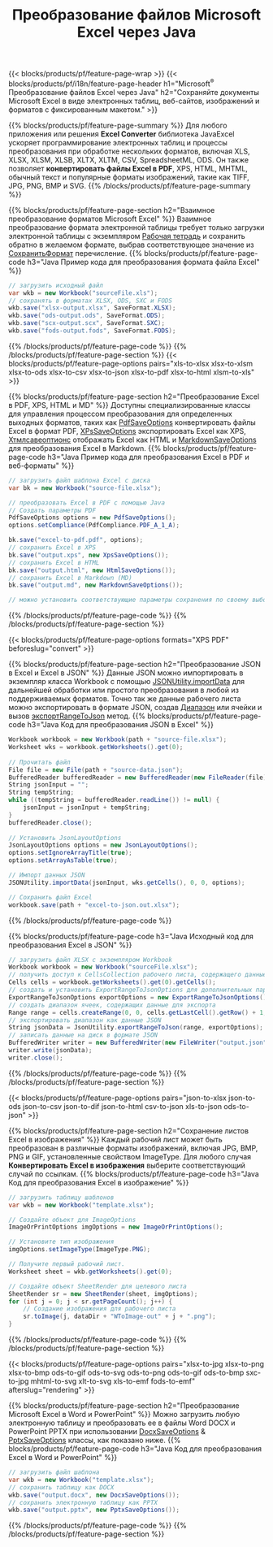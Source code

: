 ﻿---
title: Преобразование файлов Microsoft Excel через Java 
url: /ru/java/conversion/
description: Преобразование Excel XLS, XLSX, ODS, CSV в PDF, XPS, HTML, JPEG, HTML и многие другие популярные форматы с помощью всего нескольких строк кода Java.
---
{{< blocks/products/pf/feature-page-wrap >}}
{{< blocks/products/pf/i18n/feature-page-header h1="Microsoft<sup>&reg;</sup> Преобразование файлов Excel через Java" h2="Сохраняйте документы Microsoft Excel в виде электронных таблиц, веб-сайтов, изображений и форматов с фиксированным макетом." >}}

{{% blocks/products/pf/feature-page-summary %}}
Для любого приложения или решения **Excel Converter** библиотека JavaExcel ускоряет программирование электронных таблиц и процессы преобразования при обработке нескольких форматов, включая XLS, XLSX, XLSM, XLSB, XLTX, XLTM, CSV, SpreadsheetML, ODS. Он также позволяет **конвертировать файлы Excel в PDF**, XPS, HTML, MHTML, обычный текст и популярные форматы изображений, такие как TIFF, JPG, PNG, BMP и SVG.
{{% /blocks/products/pf/feature-page-summary %}}

{{% blocks/products/pf/feature-page-section h2="Взаимное преобразование форматов Microsoft Excel" %}}
Взаимное преобразование формата электронной таблицы требует только загрузки электронной таблицы с экземпляром [Рабочая тетрадь](https://reference.aspose.com/cells/java/com.aspose.cells/Workbook) и сохранить обратно в желаемом формате, выбрав соответствующее значение из [СохранитьФормат](https://reference.aspose.com/cells/java/com.aspose.cells/SaveFormat) перечисление.
{{% blocks/products/pf/feature-page-code h3="Java Пример кода для преобразования формата файла Excel" %}}

```cs
// загрузить исходный файл
var wkb = new Workbook("sourceFile.xls");
// сохранять в форматах XLSX, ODS, SXC и FODS
wkb.save("xlsx-output.xlsx", SaveFormat.XLSX);
wkb.save("ods-output.ods", SaveFormat.ODS);
wkb.save("scx-output.scx", SaveFormat.SXC);
wkb.save("fods-output.fods", SaveFormat.FODS);

```
{{% /blocks/products/pf/feature-page-code %}}
{{% /blocks/products/pf/feature-page-section %}}
{{< blocks/products/pf/feature-page-options pairs="xls-to-xlsx xlsx-to-xlsm xlsx-to-ods xlsx-to-csv xlsx-to-json xlsx-to-pdf xlsx-to-html xlsm-to-xls" >}}


{{% blocks/products/pf/feature-page-section h2="Преобразование Excel в PDF, XPS, HTML и MD" %}}
Доступны специализированные классы для управления процессом преобразования для определенных выходных форматов, таких как [PdfSaveOptions](https://reference.aspose.com/cells/java/com.aspose.cells/PdfSaveOptions) конвертировать файлы Excel в формат PDF, [XPsSaveOptions](https://reference.aspose.com/cells/java/com.aspose.cells/XpsSaveOptions) экспортировать Excel как XPS, [Хтмлсавеоптионс](https://reference.aspose.com/cells/java/com.aspose.cells/HtmlSaveOptions) отображать Excel как HTML и [MarkdownSaveOptions](https://reference.aspose.com/cells/java/com.aspose.cells/MarkdownSaveOptions) для преобразования Excel в Markdown. 
{{% blocks/products/pf/feature-page-code h3="Java Пример кода для преобразования Excel в PDF и веб-форматы" %}}

```cs
// загрузить файл шаблона Excel с диска
var bk = new Workbook("source-file.xlsx");

// преобразовать Excel в PDF с помощью Java
// Создать параметры PDF
PdfSaveOptions options = new PdfSaveOptions();
options.setCompliance(PdfCompliance.PDF_A_1_A);

bk.save("excel-to-pdf.pdf", options);
// сохранить Excel в XPS
bk.save("output.xps", new XpsSaveOptions());
// сохранить Excel в HTML
bk.save("output.html", new HtmlSaveOptions());
// сохранить Excel в Markdown (MD)
bk.save("output.md", new MarkdownSaveOptions());

// можно установить соответствующие параметры сохранения по своему выбору перед сохранением в соответствующем формате

```
{{% /blocks/products/pf/feature-page-code %}}
{{% /blocks/products/pf/feature-page-section %}}

{{< blocks/products/pf/feature-page-options formats="XPS PDF" beforeslug="convert" >}}

{{% blocks/products/pf/feature-page-section h2="Преобразование JSON в Excel и Excel в JSON" %}}
Данные JSON можно импортировать в экземпляр класса Workbook с помощью [JSONUtility.importData](https://reference.aspose.com/cells/java/com.aspose.cells/jsonutility#importData) для дальнейшей обработки или простого преобразования в любой из поддерживаемых форматов. Точно так же данные рабочего листа можно экспортировать в формате JSON, создав [Диапазон](https://reference.aspose.com/cells/java/com.aspose.cells/range) или ячейки и вызов [экспортRangeToJson](https://reference.aspose.com/cells/java/com.aspose.cells/jsonutility) метод.
{{% blocks/products/pf/feature-page-code h3="Java Код для преобразования JSON в Excel" %}}
```cs
Workbook workbook = new Workbook(path + "source-file.xlsx");
Worksheet wks = workbook.getWorksheets().get(0);
		
// Прочитать файл
File file = new File(path + "source-data.json");
BufferedReader bufferedReader = new BufferedReader(new FileReader(file));
String jsonInput = "";
String tempString;
while ((tempString = bufferedReader.readLine()) != null) {
	jsonInput = jsonInput + tempString; 
}
bufferedReader.close();
							
// Установить JsonLayoutOptions
JsonLayoutOptions options = new JsonLayoutOptions();
options.setIgnoreArrayTitle(true);
options.setArrayAsTable(true);

// Импорт данных JSON
JSONUtility.importData(jsonInput, wks.getCells(), 0, 0, options);

// Сохранить файл Excel
workbook.save(path + "excel-to-json.out.xlsx");

```
{{% /blocks/products/pf/feature-page-code %}}

{{% blocks/products/pf/feature-page-code h3="Java Исходный код для преобразования Excel в JSON" %}}
```cs
// загрузить файл XLSX с экземпляром Workbook
Workbook workbook = new Workbook("sourceFile.xlsx");
// получить доступ к CellsCollection рабочего листа, содержащего данные для преобразования
Cells cells = workbook.getWorksheets().get(0).getCells();
// создать и установить ExportRangeToJsonOptions для дополнительных параметров
ExportRangeToJsonOptions exportOptions = new ExportRangeToJsonOptions();
// создать диапазон ячеек, содержащих данные для экспорта
Range range = cells.createRange(0, 0, cells.getLastCell().getRow() + 1, cells.getLastCell().getColumn() + 1);
// экспортировать диапазон как данные JSON
String jsonData = JsonUtility.exportRangeToJson(range, exportOptions);
// записать данные на диск в формате JSON
BufferedWriter writer = new BufferedWriter(new FileWriter("output.json"));
writer.write(jsonData);
writer.close();    

```
{{% /blocks/products/pf/feature-page-code %}}
{{% /blocks/products/pf/feature-page-section %}}

{{< blocks/products/pf/feature-page-options pairs="json-to-xlsx json-to-ods json-to-csv json-to-dif json-to-html csv-to-json xls-to-json ods-to-json" >}}

{{% blocks/products/pf/feature-page-section h2="Сохранение листов Excel в изображения" %}}
Каждый рабочий лист может быть преобразован в различные форматы изображений, включая JPG, BMP, PNG и GIF, установленные свойством ImageType. Для любого случая **Конвертировать Excel в изображения** выберите соответствующий случай по ссылкам.
{{% blocks/products/pf/feature-page-code h3="Java Код для преобразования Excel в изображение" %}}
```cs
// загрузить таблицу шаблонов
var wkb = new Workbook("template.xlsx");

// Создайте объект для ImageOptions
ImageOrPrintOptions imgOptions = new ImageOrPrintOptions();

// Установите тип изображения
imgOptions.setImageType(ImageType.PNG);

// Получите первый рабочий лист.
Worksheet sheet = wkb.getWorksheets().get(0);

// Создайте объект SheetRender для целевого листа
SheetRender sr = new SheetRender(sheet, imgOptions);
for (int j = 0; j < sr.getPageCount(); j++) {
	// Создание изображения для рабочего листа
	sr.toImage(j, dataDir + "WToImage-out" + j + ".png");
}

```
{{% /blocks/products/pf/feature-page-code %}}
{{% /blocks/products/pf/feature-page-section %}}

{{< blocks/products/pf/feature-page-options pairs="xlsx-to-jpg xlsx-to-png xlsx-to-bmp ods-to-gif ods-to-svg ods-to-png ods-to-gif ods-to-bmp sxc-to-jpg mhtml-to-svg xlt-to-svg xls-to-emf fods-to-emf" afterslug="rendering" >}}

{{% blocks/products/pf/feature-page-section h2="Преобразование Microsoft Excel в Word и PowerPoint" %}}
Можно загрузить любую электронную таблицу и преобразовать ее в файлы Word DOCX и PowerPoint PPTX при использовании [DocxSaveOptions](https://reference.aspose.com/cells/java/com.aspose.cells/DocxSaveOptions) & [PptxSaveOptions](https://reference.aspose.com/cells/java/com.aspose.cells/PptxSaveOptions) классы, как показано ниже.
{{% blocks/products/pf/feature-page-code h3="Java Код для преобразования Excel в Word и PowerPoint" %}}
```cs
// загрузить файл шаблона
var wkb = new Workbook("template.xlsx");
// сохранить таблицу как DOCX
wkb.save("output.docx", new DocxSaveOptions());
// сохранить электронную таблицу как PPTX
wkb.save("output.pptx", new PptxSaveOptions());

```
{{% /blocks/products/pf/feature-page-code %}}
{{% /blocks/products/pf/feature-page-section %}}
